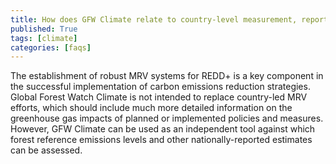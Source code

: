 ```yaml
---
title: How does GFW Climate relate to country-level measurement, reporting and verification (MRV)?
published: True
tags: [climate]
categories: [faqs]
---
```


<p>The establishment of robust MRV systems for REDD+ is a key component in the successful implementation of carbon emissions
reduction strategies. Global Forest Watch Climate is not
intended to replace country-led MRV efforts, which should
include much more detailed information on the greenhouse gas
impacts of planned or implemented policies and measures.
However, GFW Climate can be used as an independent tool
against which forest reference emissions levels and other
nationally-reported estimates can be assessed.</p>